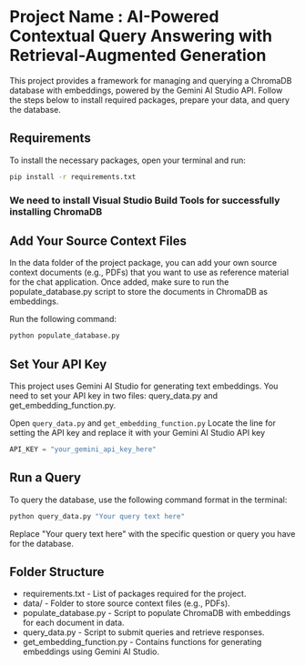 # Project Name : AI-Powered Contextual Query Answering with Retrieval-Augmented Generation

This project provides a framework for managing and querying a ChromaDB database with embeddings, powered by the Gemini AI Studio API. Follow the steps below to install required packages, prepare your data, and query the database.

## Requirements

To install the necessary packages, open your terminal and run:

```bash
pip install -r requirements.txt
```
### We need to install Visual Studio Build Tools for successfully installing ChromaDB 
## Add Your Source Context Files
In the data folder of the project package, you can add your own source context documents (e.g., PDFs) that you want to use as reference material for the chat application. Once added, make sure to run the populate_database.py script to store the documents in ChromaDB as embeddings.

Run the following command:
```bash
python populate_database.py
```

## Set Your API Key
This project uses Gemini AI Studio for generating text embeddings. You need to set your API key in two files: query_data.py and get_embedding_function.py.

Open `query_data.py` and `get_embedding_function.py`
Locate the line for setting the API key and replace it with your Gemini AI Studio API key

```python
API_KEY = "your_gemini_api_key_here"
```
## Run a Query
To query the database, use the following command format in the terminal:

```python
python query_data.py "Your query text here"
```
Replace "Your query text here" with the specific question or query you have for the database.

## Folder Structure

* requirements.txt - List of packages required for the project.
* data/ - Folder to store source context files (e.g., PDFs).
* populate_database.py - Script to populate ChromaDB with embeddings for each document in data.
* query_data.py - Script to submit queries and retrieve responses.
* get_embedding_function.py - Contains functions for generating embeddings using Gemini AI Studio.
